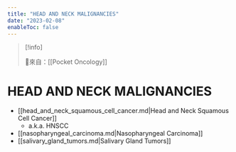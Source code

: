 ```yaml
---
title: "HEAD AND NECK MALIGNANCIES"
date: "2023-02-08"
enableToc: false
---
```


> [!info]
>
> 🌱來自：[[Pocket Oncology]]

# HEAD AND NECK MALIGNANCIES

- [[head_and_neck_squamous_cell_cancer.md|Head and Neck Squamous Cell Cancer]]
  - a.k.a. HNSCC
- [[nasopharyngeal_carcinoma.md|Nasopharyngeal Carcinoma]]
- [[salivary_gland_tumors.md|Salivary Gland Tumors]]
